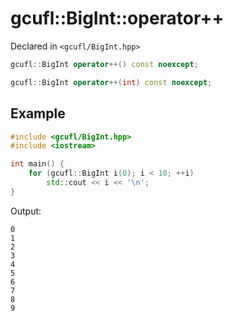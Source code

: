 # gcufl::BigInt::operator++
Declared in `<gcufl/BigInt.hpp>`
```cpp
gcufl::BigInt operator++() const noexcept;

gcufl::BigInt operator++(int) const noexcept;
```
## Example
```cpp
#include <gcufl/BigInt.hpp>
#include <iostream>

int main() {
	for (gcufl::BigInt i(0); i < 10; ++i)
		std::cout << i << '\n';
}
```
Output:
```
0
1
2
3
4
5
6
7
8
9
```
